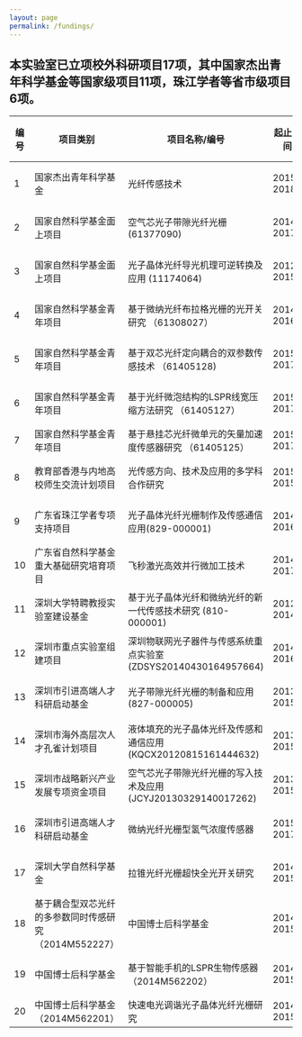 ```yaml
---
layout: page
permalink: /fundings/
---
```


## 本实验室已立项校外科研项目17项，其中国家杰出青年科学基金等国家级项目11项，珠江学者等省市级项目6项。

<table>
  <thead>
    <tr>
      <th style="width: 5%">编号</th>
      <th style="width: 30%">项目类别</th>
      <th style="width: 45%">项目名称/编号</th>
      <th style="width: 11%">起止时间 </th>
      <th style="width: 7%">负责人</th>
  </thead>
  <tbody>
    <tr>
      <td>1</th>
      <td>国家杰出青年科学基金</th>
      <td>光纤传感技术</th>
      <td>2015-2018</th>
      <td>王义平</th>
    </tr>
    <tr>
      <td>2</th>
      <td>国家自然科学基金面上项目</th>
      <td>空气芯光子带隙光纤光栅 (61377090)</th>
      <td>2014-2017</th>
      <td>王义平</th>
    </tr>
    <tr>
      <td>3</th>
      <td>国家自然科学基金面上项目</th>
      <td>光子晶体光纤导光机理可逆转换及应用 (11174064)</th>
      <td>2012-2015</th>
      <td>王义平</th>
    </tr>
    <tr>
      <td>4</th>
      <td>国家自然科学基金青年项目</th>
      <td>基于微纳光纤布拉格光栅的光开关研究 （61308027）</th>
      <td>2014-2016</th>
      <td>廖常锐</th>
    </tr>
    <tr>
      <td>5</th>
      <td>国家自然科学基金青年项目</th>
      <td>基于双芯光纤定向耦合的双参数传感技术 （61405128)</th>
      <td>2015-2017</th>
      <td>尹国路</th>
    </tr>
    <tr>
      <td>6</th>
      <td>国家自然科学基金青年项目</th>
      <td>基于光纤微泡结构的LSPR线宽压缩方法研究 （61405127）</th>
      <td>2015-2017</th>
      <td>王冠军</th>
    </tr>
    <tr>
      <td>7</th>
      <td>国家自然科学基金青年项目</th>
      <td>基于悬挂芯光纤微单元的矢量加速度传感器研究 （61405125）</th>
      <td>2015-2017</th>
      <td>汪超</th>
    </tr>
    <tr>
      <td>8</th>
      <td>教育部香港与内地高校师生交流计划项目</th>
      <td>光传感方向、技术及应用的多学科合作研究</th>
      <td>2015-2015</th>
      <td>王义平</th>
    </tr>
    <tr>
      <td>9</th>
      <td>广东省珠江学者专项支持项目</th>
      <td>光子晶体光纤光栅制作及传感通信应用(829-000001)</th>
      <td>2014-2016</th>
      <td>王义平</th>
    </tr>
    <tr>
      <td>10</th>
      <td>广东省自然科学基金重大基础研究培育项目</th>
      <td>飞秒激光高效并行微加工技术</th>
      <td>2014-2017</th>
      <td>王义平</th>
    </tr>
    <tr>
      <td>11</th>
      <td>深圳大学特聘教授实验室建设基金</th>
      <td>基于光子晶体光纤和微纳光纤的新一代传感技术研究 (810-000001)</th>
      <td>2012-2014</th>
      <td>王义平</th>
    </tr>
    <tr>
      <td>12</th>
      <td>深圳市重点实验室组建项目</th>
      <td>深圳物联网光子器件与传感系统重点实验室(ZDSYS20140430164957664)</th>
      <td>2014-2016</th>
      <td>王义平</th>
    </tr>
     <tr>
      <td>13</th>
      <td>深圳市引进高端人才科研启动基金</th>
      <td>光子带隙光纤光栅的制备和应用 (827-000005)</th>
      <td>2013-2015</th>
      <td>王义平</th>
    </tr>
    <tr>
      <td>14</th>
      <td>深圳市海外高层次人才孔雀计划项目</th>
      <td>液体填充的光子晶体光纤及传感和通信应用(KQCX20120815161444632)</th>
      <td>2013-2015</th>
      <td>王义平</th>
    </tr>
    <tr>
      <td>15</th>
      <td>深圳市战略新兴产业发展专项资金项目</th>
      <td>空气芯光子带隙光纤光栅的写入技术及应用(JCYJ20130329140017262)</th>
      <td>2013-2015</th>
      <td>王义平</th>
    </tr>
    <tr>
      <td>16</th>
      <td>深圳市引进高端人才科研启动基金</th>
      <td>微纳光纤光栅型氢气浓度传感器</th>
      <td>2015-2017</th>
      <td>廖常锐</th>
    </tr>
    <tr>
      <td>17</th>
      <td>深圳大学自然科学基金</th>
      <td>拉锥光纤光栅超快全光开关研究</th>
      <td>2014-2015</th>
      <td>廖常锐</th>
    </tr>
    <tr>
      <td>18</th>
      <td>基于耦合型双芯光纤的多参数同时传感研究 （2014M552227）</th>
      <td>中国博士后科学基金</th>
      <td>2014-2015</th>
      <td>尹国路</th>
    </tr>
    <tr>
      <td>19</th>
      <td>中国博士后科学基金</th>
      <td>基于智能手机的LSPR生物传感器（2014M562202） </th>
      <td>2014-2015</th>
      <td>王冠军</th>
    </tr>
    <tr>
      <td>20</th>
      <td>中国博士后科学基金 （2014M562201）</th>
      <td>快速电光调谐光子晶体光纤光栅研究</th>
      <td>2014-2015</th>
      <td>孙兵</th>
    </tr>
    
    
    
  </tbody>
</table>
